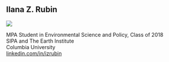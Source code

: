 ## Ilana Z. Rubin

![](https://media-exp2.licdn.com/mpr/mpr/shrinknp_400_400/AAEAAQAAAAAAAAvpAAAAJDFjMDFiODhjLTk2ZTYtNDI3Ny1iYzFkLWNiOWU4YjEwNGUwMw.jpg)

MPA Student in Environmental Science and Policy, Class of 2018 \
SIPA and The Earth Institute \
Columbia University \
[linkedin.com/in/izrubin](https://www.linkedin.com/in/izrubin/)
